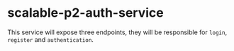 # scalable-p2-auth-service

This service will expose three endpoints, they will be responsible for `login`, `register` and `authentication`.